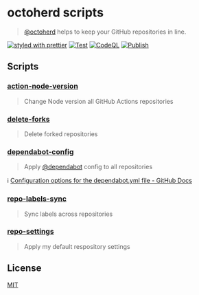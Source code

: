 # octoherd scripts

> [@octoherd](https://github.com/octoherd/) helps to keep your GitHub repositories in line.

[![styled with prettier](https://img.shields.io/badge/styled_with-prettier-ff69b4.svg)](https://github.com/prettier/prettier) [![Test](https://github.com/stoe/octoherd-scripts/workflows/Test/badge.svg)](https://github.com/stoe/octoherd-scripts/actions/workflows/test.yml) [![CodeQL](https://github.com/stoe/octoherd-scripts/actions/workflows/codeql.yml/badge.svg)](https://github.com/stoe/octoherd-scripts/actions/workflows/codeql.yml) [![Publish](https://github.com/stoe/octoherd-scripts/actions/workflows/publish.yml/badge.svg)](https://github.com/stoe/octoherd-scripts/actions/workflows/publish.yml)

## Scripts

### [action-node-version](scripts/action-node-version)

> Change Node version all GitHub Actions repositories

### [delete-forks](scripts/delete-forks)

> Delete forked repositories

### [dependabot-config](scripts/dependabot-config)

> Apply [@dependabot](https://github.com/dependabot) config to all repositories

ℹ️ [Configuration options for the dependabot.yml file - GitHub Docs](https://docs.github.com/en/code-security/supply-chain-security/keeping-your-dependencies-updated-automatically/configuration-options-for-dependency-updates)

### [repo-labels-sync](scripts/repo-labels-sync)

> Sync labels across repositories

### [repo-settings](scripts/repo-settings)

> Apply my default respository settings

## License

[MIT](license)
